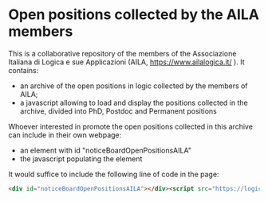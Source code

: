 # Open positions collected by the AILA members

This is a collaborative repository of the members of the Associazione Italiana di Logica e sue Applicazioni (AILA, https://www.ailalogica.it/ ).
It contains:
- an archive of the open positions in logic collected by the members of  AILA;
- a javascript allowing to load and display the positions collected in the archive, divided into PhD, Postdoc and Permanent positions

Whoever interested in promote the open positions collected in this archive can include in their own webpage:
- an element with id "noticeBoardOpenPositionsAILA" 
- the javascript populating the element

It would suffice to include the following line of code in the page:
```html
<div id="noticeBoardOpenPositionsAILA"></div><script src="https://logica-aila.github.io/listOpenPositionsAILA.js"></script>
```